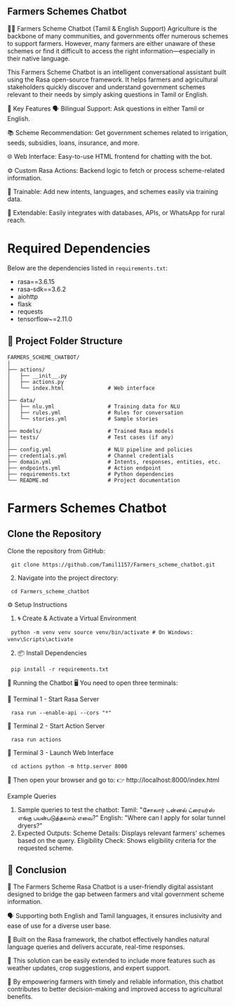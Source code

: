 ## Farmers Schemes Chatbot
🧑‍🌾 Farmers Scheme Chatbot (Tamil & English Support)
Agriculture is the backbone of many communities, and governments offer numerous schemes to support farmers. However, many farmers are either unaware of these schemes or find it difficult to access the right information—especially in their native language.

This Farmers Scheme Chatbot is an intelligent conversational assistant built using the Rasa open-source framework. It helps farmers and agricultural stakeholders quickly discover and understand government schemes relevant to their needs by simply asking questions in Tamil or English.

🎯 Key Features
🗣️ Bilingual Support: Ask questions in either Tamil or English.

📚 Scheme Recommendation: Get government schemes related to irrigation, seeds, subsidies, loans, insurance, and more.

🌐 Web Interface: Easy-to-use HTML frontend for chatting with the bot.

⚙️ Custom Rasa Actions: Backend logic to fetch or process scheme-related information.

🧠 Trainable: Add new intents, languages, and schemes easily via training data.

🧩 Extendable: Easily integrates with databases, APIs, or WhatsApp for rural reach.

# Required Dependencies

Below are the dependencies listed in `requirements.txt`:

- rasa==3.6.15
- rasa-sdk==3.6.2
- aiohttp
- flask
- requests
- tensorflow~=2.11.0


## 📁 Project Folder Structure

```
FARMERS_SCHEME_CHATBOT/
│
├── actions/
│   ├── __init__.py
│   ├── actions.py
│   └── index.html              # Web interface
│
├── data/
│   ├── nlu.yml                 # Training data for NLU
│   ├── rules.yml               # Rules for conversation
│   └── stories.yml             # Sample stories
│
├── models/                     # Trained Rasa models
├── tests/                      # Test cases (if any)
│
├── config.yml                  # NLU pipeline and policies
├── credentials.yml             # Channel credentials
├── domain.yml                  # Intents, responses, entities, etc.
├── endpoints.yml               # Action endpoint
├── requirements.txt            # Python dependencies
└── README.md                   # Project documentation
```


# Farmers Schemes Chatbot

## Clone the Repository

Clone the repository from GitHub:
<pre> <code>git clone https://github.com/Tamil1157/Farmers_scheme_chatbot.git</code> </pre>
2. Navigate into the project directory:
<pre> <code>cd Farmers_scheme_chatbot </code> </pre>



⚙️ Setup Instructions
1. 🌀 Create & Activate a Virtual Environment
<pre> <code>python -m venv venv source venv/bin/activate # On Windows: venv\Scripts\activate </code> </pre>
2. 📦 Install Dependencies
<pre> <code>pip install -r requirements.txt </code> </pre>
🚀 Running the Chatbot
🖥️ You need to open three terminals:

📌 Terminal 1 - Start Rasa Server
<pre> <code>rasa run --enable-api --cors "*" </code> </pre>
📌 Terminal 2 - Start Action Server
<pre> <code>rasa run actions </code> </pre>
📌 Terminal 3 - Launch Web Interface
<pre> <code>cd actions python -m http.server 8000 </code> </pre>
🔗 Then open your browser and go to:
👉 http://localhost:8000/index.html


Example Queries
1. Sample queries to test the chatbot:
Tamil: "சோலார் டன்னல் ட்ரையர்ஸ் எங்கு பயன்படுத்தலாம் எவை?"
English: "Where can I apply for solar tunnel dryers?"
2. Expected Outputs:
Scheme Details: Displays relevant farmers' schemes based on the query.
Eligibility Check: Shows eligibility criteria for the requested scheme.


## 🧾 Conclusion
🌾 The Farmers Scheme Rasa Chatbot is a user-friendly digital assistant designed to bridge the gap between farmers and vital government scheme information.

🗣️ Supporting both English and Tamil languages, it ensures inclusivity and ease of use for a diverse user base.

🤖 Built on the Rasa framework, the chatbot effectively handles natural language queries and delivers accurate, real-time responses.

🚀 This solution can be easily extended to include more features such as weather updates, crop suggestions, and expert support.

🎯 By empowering farmers with timely and reliable information, this chatbot contributes to better decision-making and improved access to agricultural benefits.

